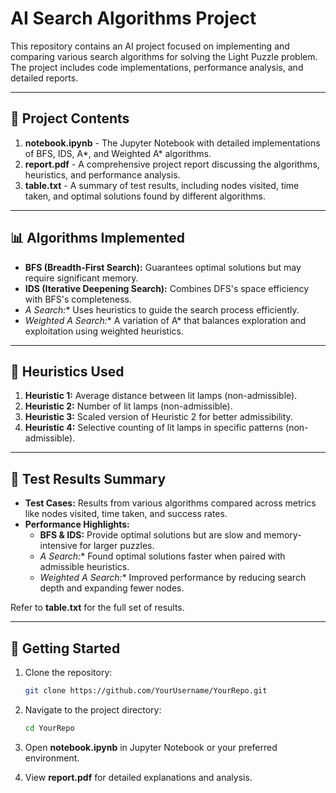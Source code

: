 
# AI Search Algorithms Project

This repository contains an AI project focused on implementing and comparing various search algorithms for solving the Light Puzzle problem. The project includes code implementations, performance analysis, and detailed reports.

---

## 📁 Project Contents

1. **notebook.ipynb** - The Jupyter Notebook with detailed implementations of BFS, IDS, A*, and Weighted A* algorithms.
2. **report.pdf** - A comprehensive project report discussing the algorithms, heuristics, and performance analysis.
3. **table.txt** - A summary of test results, including nodes visited, time taken, and optimal solutions found by different algorithms.

---

## 📊 Algorithms Implemented

- **BFS (Breadth-First Search):** Guarantees optimal solutions but may require significant memory.
- **IDS (Iterative Deepening Search):** Combines DFS's space efficiency with BFS's completeness.
- **A* Search:** Uses heuristics to guide the search process efficiently.
- **Weighted A* Search:** A variation of A* that balances exploration and exploitation using weighted heuristics.

---

## 🧠 Heuristics Used

1. **Heuristic 1:** Average distance between lit lamps (non-admissible).
2. **Heuristic 2:** Number of lit lamps (non-admissible).
3. **Heuristic 3:** Scaled version of Heuristic 2 for better admissibility.
4. **Heuristic 4:** Selective counting of lit lamps in specific patterns (non-admissible).

---

## 🧪 Test Results Summary

- **Test Cases:** Results from various algorithms compared across metrics like nodes visited, time taken, and success rates.
- **Performance Highlights:**
  - **BFS & IDS:** Provide optimal solutions but are slow and memory-intensive for larger puzzles.
  - **A* Search:** Found optimal solutions faster when paired with admissible heuristics.
  - **Weighted A* Search:** Improved performance by reducing search depth and expanding fewer nodes.

Refer to **table.txt** for the full set of results.

---

## 🚀 Getting Started

1. Clone the repository:
   ```bash
   git clone https://github.com/YourUsername/YourRepo.git
   ```

2. Navigate to the project directory:
   ```bash
   cd YourRepo
   ```

3. Open **notebook.ipynb** in Jupyter Notebook or your preferred environment.

4. View **report.pdf** for detailed explanations and analysis.


